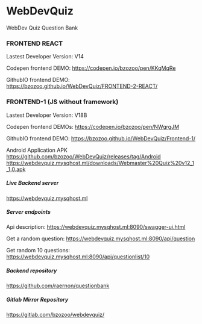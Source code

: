 # WebDevQuiz
WebDev Quiz Question Bank


### FRONTEND REACT
Lastest Developer Version: V14

Codepen frontend DEMO:
https://codepen.io/bzozoo/pen/KKqMqRe

GithubIO frontend DEMO:
https://bzozoo.github.io/WebDevQuiz/FRONTEND-2-REACT/

### FRONTEND-1 (JS without framework)  
Lastest Developer Version: V18B

Codepen frontend DEMOs:
https://codepen.io/bzozoo/pen/NWgrgJM

GithubIO frontend DEMO:
https://bzozoo.github.io/WebDevQuiz/Frontend-1/

Android Application APK
https://github.com/bzozoo/WebDevQuiz/releases/tag/Android
https://webdevquiz.mysqhost.ml/downloads/Webmaster%20Quiz%20v12_1_1.0.apk

##### Live Backend server
https://webdevquiz.mysqhost.ml

##### Server endpoints
Api description:
https://webdevquiz.mysqhost.ml:8090/swagger-ui.html

Get a random question:
https://webdevquiz.mysqhost.ml:8090/api/question

Get random 10 questions:
https://webdevquiz.mysqhost.ml:8090/api/questionlist/10

##### Backend repository
https://github.com/raernon/questionbank

##### Gitlab Mirror Repository
https://gitlab.com/bzozoo/webdevquiz/
